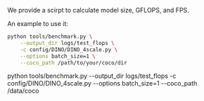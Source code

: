 We provide a scirpt to calculate model size, GFLOPS, and FPS.

An example to use it:
```bash
python tools/benchmark.py \
    --output_dir logs/test_flops \
    -c config/DINO/DINO_4scale.py \
    --options batch_size=1 \
    --coco_path /path/to/your/coco/dir
```
python tools/benchmark.py --output_dir logs/test_flops  -c config/DINO/DINO_4scale.py   --options batch_size=1    --coco_path /data/coco